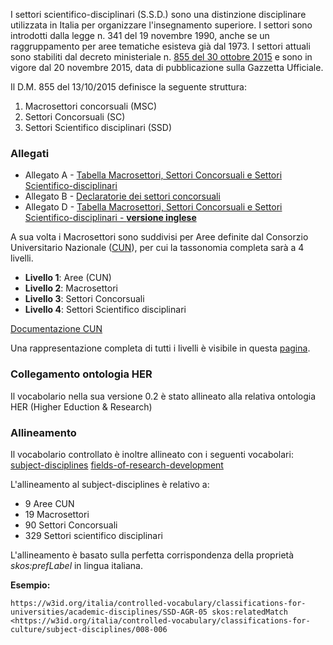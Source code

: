 I settori scientifico-disciplinari (S.S.D.) sono una distinzione disciplinare utilizzata in Italia per organizzare l'insegnamento superiore.
I settori sono introdotti dalla legge n. 341 del 19 novembre 1990, anche se un raggruppamento per aree tematiche esisteva già dal 1973.
I settori attuali sono stabiliti dal decreto ministeriale n. [855 del 30 ottobre 2015](http://attiministeriali.miur.it/anno-2015/ottobre/dm-30102015.aspx) e sono in vigore dal 20 novembre 2015, data di pubblicazione sulla Gazzetta Ufficiale.

Il D.M. 855 del 13/10/2015 definisce la seguente struttura:

1) Macrosettori concorsuali (MSC)
2) Settori Concorsuali (SC)
3) Settori Scientifico disciplinari (SSD)

### Allegati
* Allegato A - [Tabella Macrosettori, Settori Concorsuali e Settori Scientifico-disciplinari](http://attiministeriali.miur.it/media/265754/allegato_a.pdf)
* Allegato B - [Declaratorie dei settori concorsuali](http://attiministeriali.miur.it/media/265757/allegato_b.pdf)
* Allegato D - [Tabella Macrosettori, Settori Concorsuali e Settori Scientifico-disciplinari - **versione inglese**](http://attiministeriali.miur.it/media/265763/allegato_d.pdf)

A sua volta i Macrosettori sono suddivisi per Aree definite dal Consorzio Universitario Nazionale ([CUN](https://www.cun.it)), per cui la tassonomia completa sarà a 4 livelli.

* **Livello 1**: Aree (CUN)
* **Livello 2**: Macrosettori
* **Livello 3**: Settori Concorsuali
* **Livello 4**: Settori Scientifico disciplinari

[Documentazione CUN](https://www.cun.it/uploads/4079/Allegato_CAcademicFieldsandDisciplines.pdf?v=)

Una rappresentazione completa di tutti i livelli è visibile in questa [pagina](https://it.wikipedia.org/wiki/Settore_scientifico-disciplinare).

### Collegamento ontologia HER
Il vocabolario nella sua versione 0.2 è stato allineato alla relativa ontologia HER (Higher Eduction & Research)

### Allineamento

Il vocabolario controllato è inoltre allineato con i seguenti vocabolari:
[subject-disciplines](https://github.com/italia/daf-ontologie-vocabolari-controllati/tree/master/VocabolariControllati/classifications-for-culture/subject-disciplines)
[fields-of-research-development](https://github.com/italia/daf-ontologie-vocabolari-controllati/tree/master/VocabolariControllati/classifications-for-her/fields-of-research-development)

L'allineamento al subject-disciplines è relativo a:

* 9 Aree CUN
* 19 Macrosettori
* 90 Settori Concorsuali
* 329 Settori scientifico disciplinari


L'allineamento è basato sulla perfetta corrispondenza della proprietà *skos:prefLabel* in lingua italiana.

**Esempio:**


`https://w3id.org/italia/controlled-vocabulary/classifications-for-universities/academic-disciplines/SSD-AGR-05
skos:relatedMatch <https://w3id.org/italia/controlled-vocabulary/classifications-for-culture/subject-disciplines/008-006`

